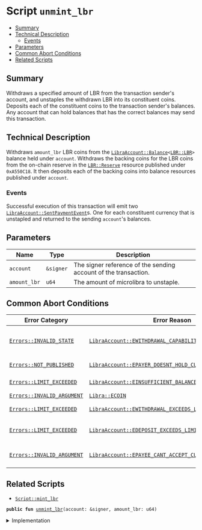 
<a name="unmint_lbr"></a>

# Script `unmint_lbr`



-  [Summary](#@Summary_0)
-  [Technical Description](#@Technical_Description_1)
    -  [Events](#@Events_2)
-  [Parameters](#@Parameters_3)
-  [Common Abort Conditions](#@Common_Abort_Conditions_4)
-  [Related Scripts](#@Related_Scripts_5)


<a name="@Summary_0"></a>

## Summary

Withdraws a specified amount of LBR from the transaction sender's account, and unstaples the
withdrawn LBR into its constituent coins. Deposits each of the constituent coins to the
transaction sender's balances. Any account that can hold balances that has the correct balances
may send this transaction.


<a name="@Technical_Description_1"></a>

## Technical Description

Withdraws <code>amount_lbr</code> LBR coins from the <code><a href="../../modules/doc/LibraAccount.md#0x1_LibraAccount_Balance">LibraAccount::Balance</a>&lt;<a href="../../modules/doc/LBR.md#0x1_LBR_LBR">LBR::LBR</a>&gt;</code> balance held under
<code>account</code>. Withdraws the backing coins for the LBR coins from the on-chain reserve in the
<code><a href="../../modules/doc/LBR.md#0x1_LBR_Reserve">LBR::Reserve</a></code> resource published under <code>0xA550C18</code>. It then deposits each of the backing coins
into balance resources published under <code>account</code>.


<a name="@Events_2"></a>

### Events

Successful execution of this transaction will emit two <code><a href="../../modules/doc/LibraAccount.md#0x1_LibraAccount_SentPaymentEvent">LibraAccount::SentPaymentEvent</a></code>s. One
for each constituent currency that is unstapled and returned to the sending <code>account</code>'s
balances.


<a name="@Parameters_3"></a>

## Parameters

| Name         | Type      | Description                                                     |
| ------       | ------    | -------------                                                   |
| <code>account</code>    | <code>&signer</code> | The signer reference of the sending account of the transaction. |
| <code>amount_lbr</code> | <code>u64</code>     | The amount of microlibra to unstaple.                           |


<a name="@Common_Abort_Conditions_4"></a>

## Common Abort Conditions

| Error Category             | Error Reason                                             | Description                                                                               |
| ----------------           | --------------                                           | -------------                                                                             |
| <code><a href="../../modules/doc/Errors.md#0x1_Errors_INVALID_STATE">Errors::INVALID_STATE</a></code>    | <code><a href="../../modules/doc/LibraAccount.md#0x1_LibraAccount_EWITHDRAWAL_CAPABILITY_ALREADY_EXTRACTED">LibraAccount::EWITHDRAWAL_CAPABILITY_ALREADY_EXTRACTED</a></code> | The <code><a href="../../modules/doc/LibraAccount.md#0x1_LibraAccount_WithdrawCapability">LibraAccount::WithdrawCapability</a></code> for <code>account</code> has previously been extracted.       |
| <code><a href="../../modules/doc/Errors.md#0x1_Errors_NOT_PUBLISHED">Errors::NOT_PUBLISHED</a></code>    | <code><a href="../../modules/doc/LibraAccount.md#0x1_LibraAccount_EPAYER_DOESNT_HOLD_CURRENCY">LibraAccount::EPAYER_DOESNT_HOLD_CURRENCY</a></code>              | <code>account</code> doesn't have a balance in LBR.                                                  |
| <code><a href="../../modules/doc/Errors.md#0x1_Errors_LIMIT_EXCEEDED">Errors::LIMIT_EXCEEDED</a></code>   | <code><a href="../../modules/doc/LibraAccount.md#0x1_LibraAccount_EINSUFFICIENT_BALANCE">LibraAccount::EINSUFFICIENT_BALANCE</a></code>                    | <code>amount_lbr</code> is greater than the balance of LBR in <code>account</code>.                             |
| <code><a href="../../modules/doc/Errors.md#0x1_Errors_INVALID_ARGUMENT">Errors::INVALID_ARGUMENT</a></code> | <code><a href="../../modules/doc/Libra.md#0x1_Libra_ECOIN">Libra::ECOIN</a></code>                                           | <code>amount_lbr</code> is zero.                                                                     |
| <code><a href="../../modules/doc/Errors.md#0x1_Errors_LIMIT_EXCEEDED">Errors::LIMIT_EXCEEDED</a></code>   | <code><a href="../../modules/doc/LibraAccount.md#0x1_LibraAccount_EWITHDRAWAL_EXCEEDS_LIMITS">LibraAccount::EWITHDRAWAL_EXCEEDS_LIMITS</a></code>               | <code>account</code> has exceeded its daily withdrawal limits for LBR.                               |
| <code><a href="../../modules/doc/Errors.md#0x1_Errors_LIMIT_EXCEEDED">Errors::LIMIT_EXCEEDED</a></code>   | <code><a href="../../modules/doc/LibraAccount.md#0x1_LibraAccount_EDEPOSIT_EXCEEDS_LIMITS">LibraAccount::EDEPOSIT_EXCEEDS_LIMITS</a></code>                  | <code>account</code> has exceeded its daily deposit limits for one of the backing currencies of LBR. |
| <code><a href="../../modules/doc/Errors.md#0x1_Errors_INVALID_ARGUMENT">Errors::INVALID_ARGUMENT</a></code> | <code><a href="../../modules/doc/LibraAccount.md#0x1_LibraAccount_EPAYEE_CANT_ACCEPT_CURRENCY_TYPE">LibraAccount::EPAYEE_CANT_ACCEPT_CURRENCY_TYPE</a></code>         | <code>account</code> doesn't hold a balance in one or both of the backing currencies of LBR.         |


<a name="@Related_Scripts_5"></a>

## Related Scripts

* <code><a href="overview.md#mint_lbr">Script::mint_lbr</a></code>


<pre><code><b>public</b> <b>fun</b> <a href="unmint_lbr.md#unmint_lbr">unmint_lbr</a>(account: &signer, amount_lbr: u64)
</code></pre>



<details>
<summary>Implementation</summary>


<pre><code><b>fun</b> <a href="unmint_lbr.md#unmint_lbr">unmint_lbr</a>(account: &signer, amount_lbr: u64) {
    <b>let</b> withdraw_cap = <a href="../../modules/doc/LibraAccount.md#0x1_LibraAccount_extract_withdraw_capability">LibraAccount::extract_withdraw_capability</a>(account);
    <a href="../../modules/doc/LibraAccount.md#0x1_LibraAccount_unstaple_lbr">LibraAccount::unstaple_lbr</a>(&withdraw_cap, amount_lbr);
    <a href="../../modules/doc/LibraAccount.md#0x1_LibraAccount_restore_withdraw_capability">LibraAccount::restore_withdraw_capability</a>(withdraw_cap);
}
</code></pre>



</details>
